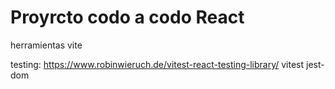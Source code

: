 # Proyrcto codo a codo React 
herramientas
vite 


testing:
https://www.robinwieruch.de/vitest-react-testing-library/
vitest
jest-dom
